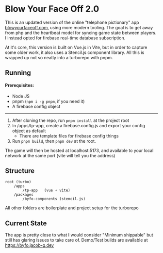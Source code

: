 # Blow Your Face Off 2.0

This is an updated version of the online "telephone pictionary" app [blowyourfaceoff.com](https://blowyourfaceoff.com), using more modern tooling. The goal is to get away from php and the heartbeat model for syncing game state between players. I instead opted for firebase real-time database subscription.

At it's core, this version is built on Vue.js in Vite, but in order to capture some older work, it also uses a Stencil.js component library. All this is wrapped up not so neatly into a turborepo with pnpm.

## Running

#### Prerequisites:

- Node JS
- pnpm (`npm i -g pnpm`, if you need it)
- A firebase config object

<hr>

1. After cloning the repo, run `pnpm install` at the project root
2. In /apps/tp-app, create a firebase.config.js and export your config object as default
   - There are template files for firebase config things
3. Run `pnpm build`, then `pnpm dev` at the root.

The game will then be hosted at localhost:5173, and available to your local network at the same port (vite will tell you the address)

## Structure

```
root (turbo)
    /apps
        /tp-app   (vue + vite)
    /packages
        /byfo-components (stencil.js)
```

All other folders are boilerplate and project setup for the turborepo

## Current State

The app is pretty close to what I would consider "Minimum shippable" but still has glaring issues to take care of. Demo/Test builds are available at https://byfo.jacob-g.dev
